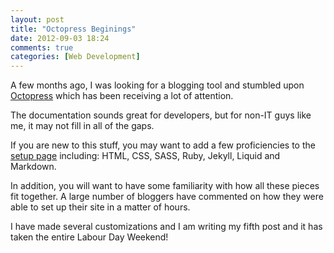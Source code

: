 ```yaml
---
layout: post
title: "Octopress Beginings"
date: 2012-09-03 18:24
comments: true
categories: [Web Development]
---
```


A few months ago, I was looking for a blogging tool and stumbled upon [Octopress](http://octopress.org/) which has been receiving a lot of attention.

The documentation sounds great for developers, but for non-IT guys like me, it may not fill in all of the gaps.

If you are new to this stuff, you may want to add a few proficiencies to the [setup page](http://octopress.org/docs/setup/) including: HTML, CSS, SASS, Ruby, Jekyll, Liquid and Markdown.

In addition, you will want to have some familiarity with how all these pieces fit together. A large number of bloggers have commented on how they were able to set up their site in a matter of hours. 

I have made several customizations and I am writing my fifth post and it has taken the entire Labour Day Weekend!